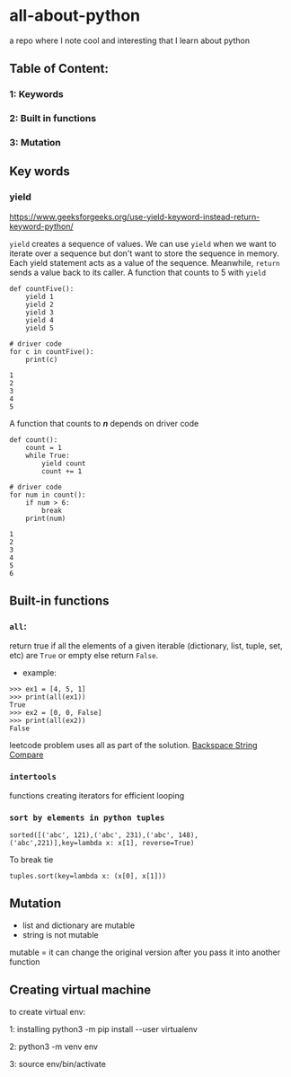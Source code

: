 # all-about-python
a repo where I note cool and interesting that I learn about python

## Table of Content:
### 1: Keywords
### 2: Built in functions
### 3: Mutation

## Key words
### yield
https://www.geeksforgeeks.org/use-yield-keyword-instead-return-keyword-python/

`yield` creates a sequence of values.  We can use `yield` when we want to iterate over a sequence but don't want to store the sequence in memory.
Each yield statement acts as a value of the sequence.  Meanwhile, `return` sends a value back to its caller.
A function that counts to 5 with `yield`
```
def countFive():
	yield 1
	yield 2
	yield 3
	yield 4
	yield 5

# driver code
for c in countFive():
	print(c)

```
```
1
2
3
4
5
```
A function that counts to ***n*** depends on driver code
```
def count():
	count = 1
	while True:
		yield count
		count += 1

# driver code
for num in count():
	if num > 6:
		break
	print(num)
```
```
1
2
3
4
5
6
```
## Built-in functions
### `all`:
return true if all the elements of a given iterable (dictionary, list, tuple, set, etc) are `True` or empty else return `False`.

- example: 
```
>>> ex1 = [4, 5, 1]
>>> print(all(ex1))
True
>>> ex2 = [0, 0, False]
>>> print(all(ex2))
False
```

leetcode problem uses all as part of the solution.
[Backspace String Compare](https://leetcode.com/problems/backspace-string-compare/)

### `intertools`
functions creating iterators for efficient looping

### `sort by elements in python tuples`
```
sorted([('abc', 121),('abc', 231),('abc', 148), ('abc',221)],key=lambda x: x[1], reverse=True)
```

To break tie
```
tuples.sort(key=lambda x: (x[0], x[1]))
```

## Mutation
- list and dictionary are mutable
- string is not mutable

mutable = it can change the original version after you pass it into another function

## Creating virtual machine
to create virtual env:

1: installing
	python3 -m pip install --user virtualenv
	
2: python3 -m venv env

3: source env/bin/activate
